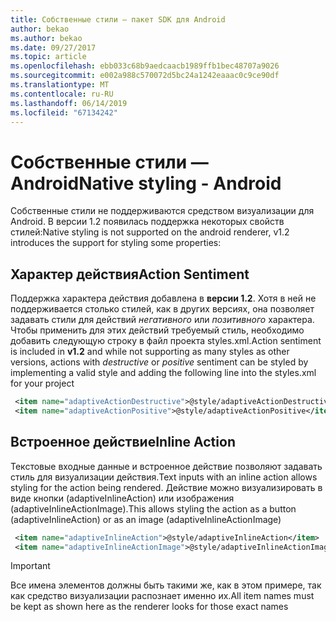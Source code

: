 ```yaml
---
title: Собственные стили — пакет SDK для Android
author: bekao
ms.author: bekao
ms.date: 09/27/2017
ms.topic: article
ms.openlocfilehash: ebb033c68b9aedcaacb1989ffb1bec48707a9026
ms.sourcegitcommit: e002a988c570072d5bc24a1242eaaac0c9ce90df
ms.translationtype: MT
ms.contentlocale: ru-RU
ms.lasthandoff: 06/14/2019
ms.locfileid: "67134242"
---
```

# <a name="native-styling---android"></a><span data-ttu-id="4d15f-102">Собственные стили — Android</span><span class="sxs-lookup"><span data-stu-id="4d15f-102">Native styling - Android</span></span>

<span data-ttu-id="4d15f-103">Собственные стили не поддерживаются средством визуализации для Android. В версии 1.2 появилась поддержка некоторых свойств стилей:</span><span class="sxs-lookup"><span data-stu-id="4d15f-103">Native styling is not supported on the android renderer, v1.2 introduces the support for styling some properties:</span></span>

## <a name="action-sentiment"></a><span data-ttu-id="4d15f-104">Характер действия</span><span class="sxs-lookup"><span data-stu-id="4d15f-104">Action Sentiment</span></span>

<span data-ttu-id="4d15f-105">Поддержка характера действия добавлена в **версии 1.2**. Хотя в ней не поддерживается столько стилей, как в других версиях, она позволяет задавать стили для действий *негативного* или *позитивного* характера. Чтобы применить для этих действий требуемый стиль, необходимо добавить следующую строку в файл проекта styles.xml.</span><span class="sxs-lookup"><span data-stu-id="4d15f-105">Action sentiment is included in **v1.2** and while not supporting as many styles as other versions, actions with *destructive* or *positive* sentiment can be styled by implementing a valid style and adding the following line into the styles.xml for your project</span></span>

```styles.xml
 <item name="adaptiveActionDestructive">@style/adaptiveActionDestructive</item>
 <item name="adaptiveActionPositive">@style/adaptiveActionPositive</item>
```

## <a name="inline-action"></a><span data-ttu-id="4d15f-106">Встроенное действие</span><span class="sxs-lookup"><span data-stu-id="4d15f-106">Inline Action</span></span>

<span data-ttu-id="4d15f-107">Текстовые входные данные и встроенное действие позволяют задавать стиль для визуализации действия.</span><span class="sxs-lookup"><span data-stu-id="4d15f-107">Text inputs with an inline action allows styling for the action being rendered.</span></span> <span data-ttu-id="4d15f-108">Действие можно визуализировать в виде кнопки (adaptiveInlineAction) или изображения (adaptiveInlineActionImage).</span><span class="sxs-lookup"><span data-stu-id="4d15f-108">This allows styling the action as a button (adaptiveInlineAction) or as an image (adaptiveInlineActionImage)</span></span>

```styles.xml
 <item name="adaptiveInlineAction">@style/adaptiveInlineAction</item>
 <item name="adaptiveInlineActionImage">@style/adaptiveInlineActionImage</item>
```

> [!IMPORTANT]
> <span data-ttu-id="4d15f-109">Все имена элементов должны быть такими же, как в этом примере, так как средство визуализации распознает именно их.</span><span class="sxs-lookup"><span data-stu-id="4d15f-109">All item names must be kept as shown here as the renderer looks for those exact names</span></span>
